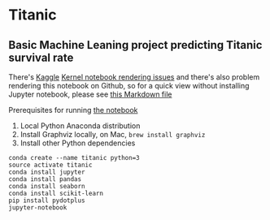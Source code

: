 # Titanic

## Basic Machine Leaning project predicting Titanic survival rate

There's [Kaggle](https://www.kaggle.com) [Kernel notebook rendering issues](https://www.kaggle.com/getting-started/27245) and there's also problem rendering this notebook on Github, so for a quick view without installing Jupyter notebook, please see [this Markdown file](https://github.com/r96941046/Titanic/blob/master/Markdown/Titanic%20Survival.md)

Prerequisites for running [the notebook](https://github.com/r96941046/Titanic/blob/master/Titanic%20Survival.ipynb)

1. Local Python Anaconda distribution
2. Install Graphviz locally, on Mac,  `brew install graphviz`
3. Install other Python dependencies

```
conda create --name titanic python=3
source activate titanic
conda install jupyter
conda install pandas
conda install seaborn
conda install scikit-learn
pip install pydotplus
jupyter-notebook
```

